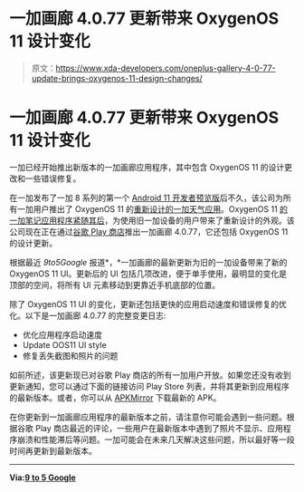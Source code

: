 # 一加画廊 4.0.77 更新带来 OxygenOS 11 设计变化

> 原文：<https://www.xda-developers.com/oneplus-gallery-4-0-77-update-brings-oxygenos-11-design-changes/>

# 一加画廊 4.0.77 更新带来 OxygenOS 11 设计变化

一加已经开始推出新版本的一加画廊应用程序，其中包含 OxygenOS 11 的设计更改和一些错误修复。

在一加发布了一加 8 系列的第一个 [Android 11 开发者预览版](https://www.xda-developers.com/oxygenos-11-beta-oneplus-8-pro-android-11-update-hands-on/)后不久，该公司为所有一加用户推出了 OxygenOS 11 的[重新设计的一加天气应用](https://www.xda-developers.com/redesigned-oneplus-weather-app-rolling-out-play-store-beta-channel/)。OxygenOS 11 [的一加笔记应用程序紧随其后](https://www.xda-developers.com/oneplus-notes-app-with-oxygenos-11-design-available-google-play/)，为使用旧一加设备的用户带来了重新设计的外观。该公司现在正在通过[谷歌 Play 商店](https://www.xda-developers.com/tag/google-play-store/)推出一加画廊 4.0.77，它还包括 OxygenOS 11 的设计更新。

根据最近 *9to5Google* 报道*，*一加画廊的最新更新为旧的一加设备带来了新的 OxygenOS 11 UI。更新后的 UI 包括几项改进，便于单手使用，最明显的变化是顶部的空间，将所有 UI 元素移动到更靠近手机底部的位置。

除了 OxygenOS 11 UI 的变化，更新还包括更快的应用启动速度和错误修复的优化。以下是一加画廊 4.0.77 的完整变更日志:

*   优化应用程序启动速度
*   Update OOS11 UI style
*   修复丢失截图和照片的问题

如前所述，该更新现已对谷歌 Play 商店的所有一加用户开放。如果您还没有收到更新通知，您可以通过下面的链接访问 Play Store 列表，并将其更新到应用程序的最新版本。或者，你可以从 [APKMirror](https://www.apkmirror.com/apk/oneplus-ltd/oneplus-gallery/#description) 下载最新的 APK。

在你更新到一加画廊应用程序的最新版本之前，请注意你可能会遇到一些问题。根据谷歌 Play 商店最近的评论，一些用户在最新版本中遇到了照片不显示、应用程序崩溃和性能滞后等问题。一加可能会在未来几天解决这些问题，所以最好等一段时间再更新到最新版本。

* * *

**Via:[9 to 5 Google](https://9to5google.com/2020/10/12/oneplus-gallery-version-4-0-77-brings-oxygenos-11-design-more/)**